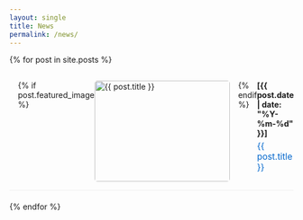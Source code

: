 ```yaml
---
layout: single
title: News
permalink: /news/
---
```



{% for post in site.posts %}
<div style="display: flex; margin-bottom: 20px; padding: 15px; border-bottom: 1px solid #eee;">
  {% if post.featured_image %}
  <div style="flex-shrink: 0; margin-right: 15px;">
    <img src="{{ post.featured_image }}" alt="{{ post.title }}" style="width: 240px; height: 180px; object-fit: cover; border-radius: 5px;">
  </div>
  {% endif %}
  <div style="flex-grow: 1;">
    <div style="margin-bottom: 5px;">
      <strong>[{{ post.date | date: "%Y-%m-%d" }}]</strong>
    </div>
    <div style="margin-bottom: 8px;">
      <a href="{{ post.url | relative_url }}" style="font-size: 1.1em; text-decoration: none; color: #0066cc;">{{ post.title }}</a>
    </div>
  </div>
</div>
{% endfor %}